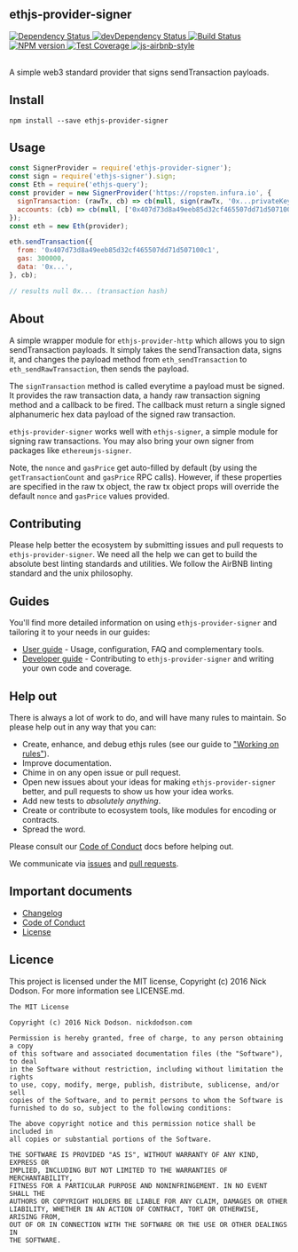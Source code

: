 ## ethjs-provider-signer

<div>
  <!-- Dependency Status -->
  <a href="https://david-dm.org/ethjs/ethjs-provider-signer">
    <img src="https://david-dm.org/ethjs/ethjs-provider-signer.svg"
    alt="Dependency Status" />
  </a>

  <!-- devDependency Status -->
  <a href="https://david-dm.org/ethjs/ethjs-provider-signer#info=devDependencies">
    <img src="https://david-dm.org/ethjs/ethjs-provider-signer/dev-status.svg" alt="devDependency Status" />
  </a>

  <!-- Build Status -->
  <a href="https://travis-ci.org/ethjs/ethjs-provider-signer">
    <img src="https://travis-ci.org/ethjs/ethjs-provider-signer.svg"
    alt="Build Status" />
  </a>

  <!-- NPM Version -->
  <a href="https://www.npmjs.org/package/ethjs-provider-signer">
    <img src="http://img.shields.io/npm/v/ethjs-provider-signer.svg"
    alt="NPM version" />
  </a>

  <!-- Test Coverage -->
  <a href="https://coveralls.io/r/ethjs/ethjs-provider-signer">
    <img src="https://coveralls.io/repos/github/ethjs/ethjs-provider-signer/badge.svg" alt="Test Coverage" />
  </a>

  <!-- Javascript Style -->
  <a href="http://airbnb.io/javascript/">
    <img src="https://img.shields.io/badge/code%20style-airbnb-brightgreen.svg" alt="js-airbnb-style" />
  </a>
</div>

<br />

A simple web3 standard provider that signs sendTransaction payloads.

## Install

```
npm install --save ethjs-provider-signer
```

## Usage

```js
const SignerProvider = require('ethjs-provider-signer');
const sign = require('ethjs-signer').sign;
const Eth = require('ethjs-query');
const provider = new SignerProvider('https://ropsten.infura.io', {
  signTransaction: (rawTx, cb) => cb(null, sign(rawTx, '0x...privateKey...')),
  accounts: (cb) => cb(null, ['0x407d73d8a49eeb85d32cf465507dd71d507100c1']),
});
const eth = new Eth(provider);

eth.sendTransaction({
  from: '0x407d73d8a49eeb85d32cf465507dd71d507100c1',
  gas: 300000,
  data: '0x...',
}, cb);

// results null 0x... (transaction hash)
```

## About

A simple wrapper module for `ethjs-provider-http` which allows you to sign sendTransaction payloads. It simply takes the sendTransaction data, signs it, and changes the payload method from `eth_sendTransaction` to `eth_sendRawTransaction`, then sends the payload.

The `signTransaction` method is called everytime a payload must be signed. It provides the raw transaction data, a handy raw transaction signing method and a callback to be fired. The callback must return a single signed alphanumeric hex data payload of the signed raw transaction.

`ethjs-provider-signer` works well with `ethjs-signer`, a simple module for signing raw transactions. You may also bring your own signer from packages like `ethereumjs-signer`.

Note, the `nonce` and `gasPrice` get auto-filled by default (by using the `getTransactionCount` and `gasPrice` RPC calls). However, if these properties are specified in the raw tx object, the raw tx object props will override the default `nonce` and `gasPrice` values provided.

## Contributing

Please help better the ecosystem by submitting issues and pull requests to `ethjs-provider-signer`. We need all the help we can get to build the absolute best linting standards and utilities. We follow the AirBNB linting standard and the unix philosophy.

## Guides

You'll find more detailed information on using `ethjs-provider-signer` and tailoring it to your needs in our guides:

- [User guide](docs/user-guide.md) - Usage, configuration, FAQ and complementary tools.
- [Developer guide](docs/developer-guide.md) - Contributing to `ethjs-provider-signer` and writing your own code and coverage.

## Help out

There is always a lot of work to do, and will have many rules to maintain. So please help out in any way that you can:

- Create, enhance, and debug ethjs rules (see our guide to ["Working on rules"](./github/CONTRIBUTING.md)).
- Improve documentation.
- Chime in on any open issue or pull request.
- Open new issues about your ideas for making `ethjs-provider-signer` better, and pull requests to show us how your idea works.
- Add new tests to *absolutely anything*.
- Create or contribute to ecosystem tools, like modules for encoding or contracts.
- Spread the word.

Please consult our [Code of Conduct](CODE_OF_CONDUCT.md) docs before helping out.

We communicate via [issues](https://github.com/ethjs/ethjs-provider-signer/issues) and [pull requests](https://github.com/ethjs/ethjs-provider-signer/pulls).

## Important documents

- [Changelog](CHANGELOG.md)
- [Code of Conduct](CODE_OF_CONDUCT.md)
- [License](https://raw.githubusercontent.com/ethjs/ethjs-provider-signer/master/LICENSE)

## Licence

This project is licensed under the MIT license, Copyright (c) 2016 Nick Dodson. For more information see LICENSE.md.

```
The MIT License

Copyright (c) 2016 Nick Dodson. nickdodson.com

Permission is hereby granted, free of charge, to any person obtaining a copy
of this software and associated documentation files (the "Software"), to deal
in the Software without restriction, including without limitation the rights
to use, copy, modify, merge, publish, distribute, sublicense, and/or sell
copies of the Software, and to permit persons to whom the Software is
furnished to do so, subject to the following conditions:

The above copyright notice and this permission notice shall be included in
all copies or substantial portions of the Software.

THE SOFTWARE IS PROVIDED "AS IS", WITHOUT WARRANTY OF ANY KIND, EXPRESS OR
IMPLIED, INCLUDING BUT NOT LIMITED TO THE WARRANTIES OF MERCHANTABILITY,
FITNESS FOR A PARTICULAR PURPOSE AND NONINFRINGEMENT. IN NO EVENT SHALL THE
AUTHORS OR COPYRIGHT HOLDERS BE LIABLE FOR ANY CLAIM, DAMAGES OR OTHER
LIABILITY, WHETHER IN AN ACTION OF CONTRACT, TORT OR OTHERWISE, ARISING FROM,
OUT OF OR IN CONNECTION WITH THE SOFTWARE OR THE USE OR OTHER DEALINGS IN
THE SOFTWARE.
```
